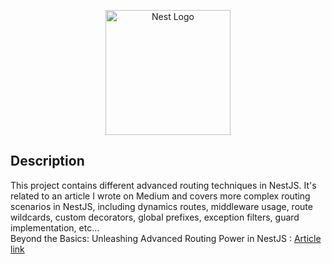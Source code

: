 <p align="center">
  <a href="http://nestjs.com/" target="blank"><img src="https://nestjs.com/img/logo-small.svg" width="200" alt="Nest Logo" /></a>
</p>

## Description

This project contains different advanced routing techniques in NestJS. It's related to an article I wrote on Medium and covers more complex routing scenarios in NestJS, including dynamics routes, middleware usage, route wildcards, custom decorators, global prefixes, exception filters, guard implementation, etc...
<br>
Beyond the Basics: Unleashing Advanced Routing Power in NestJS : <a href="https://medium.com/@manfulmwez/beyond-the-basics-unleashing-advanced-routing-power-in-nestjs-0adbadd83736"> Article link </a>
